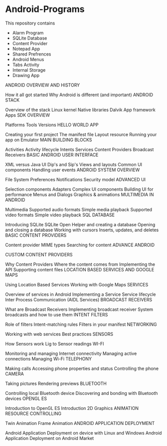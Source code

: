 # Android-Programs
This repository contains
* Alarm Program
* SQLite Database
* Content Provider
* Notepad App
* Shared Prefrences
* Android Menus
* Tabs Activity
* Internal Storage
* Drawing App


ANDROID OVERVIEW AND HISTORY

How it all got started
Why Android is different (and important)
ANDROID STACK

Overview of the stack
Linux kernel
Native libraries
Dalvik
App framework
Apps
SDK OVERVIEW

Platforms
Tools
Versions
HELLO WORLD APP

Creating your first project
The manifest file
Layout resource
Running your app on Emulator
MAIN BUILDING BLOCKS

Activities
Activity lifecycle
Intents
Services
Content Providers
Broadcast Receivers
BASIC ANDROID USER INTERFACE

XML versus Java UI
Dip's and Sip's
Views and layouts
Common UI components
Handling user events
ANDROID SYSTEM OVERVIEW

File System
Preferences
Notifications
Security model
ADVANCED UI

Selection components
Adapters
Complex UI components
Building UI for performance
Menus and Dialogs
Graphics & animations
MULTIMEDIA IN ANDROID

Multimedia Supported audio formats
Simple media playback
Supported video formats
Simple video playback
SQL DATABASE

Introducing SQLite
SQLite Open Helper and creating a database
Opening and closing a database
Working with cursors Inserts, updates, and deletes
BASIC CONTENT PROVIDERS

Content provider MIME types
Searching for content
ADVANCE ANDROID

CUSTOM CONTENT PROVIDERS

Why Content Providers
Where the content comes from
Implementing the API Supporting content files
LOCATION BASED SERVICES AND GOOGLE MAPS

Using Location Based Services
Working with Google Maps
SERVICES

Overview of services in Android
Implementing a Service
Service lifecycle
Inter Process Communication (AIDL Services)
BROADCAST RECEIVERS

What are Broadcast Receivers
Implementing broadcast receiver
System broadcasts and how to use them
INTENT FILTERS

Role of filters
Intent-matching rules
Filters in your manifest
NETWORKING

Working with web services
Best practices
SENSORS

How Sensors work
Lig to Sensor readings
WI-FI

Monitoring and managing Internet connectivity
Managing active connections
Managing Wi-Fi
TELEPHONY

Making calls
Accessing phone properties and status
Controlling the phone
CAMERA

Taking pictures
Rendering previews
BLUETOOTH

Controlling local Bluetooth device
Discovering and bonding with Bluetooth devices
OPENGL ES

Introduction to OpenGL ES
Introduction 2D Graphics
ANIMATION RESOURCE CONTROLLING

Twin Animation
Frame Animation
ANDROID APPLICATION DEPLOYMENT

Android Application Deployment on device with Linux and Windows
Android Application Deployment on Android Market
